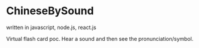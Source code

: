 # ChineseBySound

written in javascript, node.js, react.js

Virtual flash card poc. Hear a sound and then see the pronunciation/symbol.
